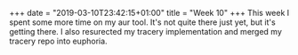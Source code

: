 +++
date = "2019-03-10T23:42:15+01:00"
title = "Week 10"
+++
This week I spent some more time on my aur tool. It's not quite there just yet, but it's getting there. I also resurected my tracery implementation and merged my tracery repo into euphoria.
